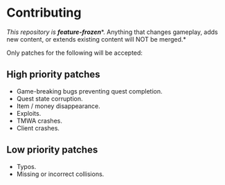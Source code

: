 # Contributing
*This repository is* ***feature-frozen****. Anything that changes gameplay, adds new content, or extends existing content will NOT be merged.*  

Only patches for the following will be accepted:  


## High priority patches
- Game-breaking bugs preventing quest completion.
- Quest state corruption.
- Item / money disappearance.
- Exploits.
- TMWA crashes.
- Client crashes.

## Low priority patches
- Typos.
- Missing or incorrect collisions.
